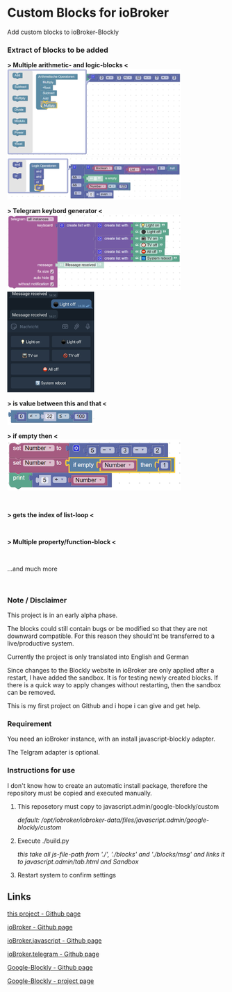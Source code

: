 # Custom Blocks for ioBroker
Add custom blocks to ioBroker-Blockly

### Extract of blocks to be added

**> Multiple arithmetic- and logic-blocks <**<br/>
<img src="examples/multiplex_arith.png" alt="" width="400"/><br/>
<img src="examples/multiplex_logic.png" alt="" width="400"/>

**> Telegram keybord generator <**<br/>
<img src="examples/telegram_keyboard.png" alt="" width="400"/>
<img src="examples/telegram_keyboard2.png" alt="" width="200"/>

**> is value between this and that <**<br/>
<img src="examples/logic_between.png" alt="" width="200"/>

**> if empty then <**<br/>
<img src="examples/logic_ifEmpty.png" alt="" width="400"/>

<br/>

**> gets the index of list-loop <**

<br/>

**> Multiple property/function-block <**

<br/>

...and much more

<br/>

### Note / Disclaimer

This project is in an early alpha phase.

The blocks could still contain bugs or be modified so that they are not downward compatible. For this reason they should'nt be transferred to a live/productive system.

Currently the project is only translated into English and German

Since changes to the Blockly website in ioBroker are only applied after a restart, I have added the sandbox. It is for testing newly created blocks. If there is a quick way to apply changes without restarting, then the sandbox can be removed.

This is my first project on Github and i hope i can give and get help.

### Requirement

You need an ioBroker instance, with an install javascript-blockly adapter.

The Telgram adapter is optional.


### Instructions for use

I don't know how to create an automatic install package, therefore the repository must be copied and executed manually.

1. This reposetory must copy to javascript.admin/google-blockly/custom

   *default: /opt/iobroker/iobroker-data/files/javascript.admin/google-blockly/custom*

2. Execute ./build.py

   *this take all js-file-path from './', './blocks' and './blocks/msg' and links it to javascript.admin/tab.html and Sandbox*

3. Restart system to confirm settings


## Links
[this project - Github page](https://github.com/excal-foley/iobroker-blockly-custom)

[ioBroker - Github page](https://github.com/ioBroker/ioBroker)

[ioBroker.javascript - Github page](https://github.com/ioBroker/ioBroker.javascript)

[ioBroker.telegram - Github page](https://github.com/iobroker-community-adapters/ioBroker.telegram)

[Google-Blockly - Github page](https://github.com/google/blockly)

[Google-Blockly - project page](https://developers.google.com/blockly/)
